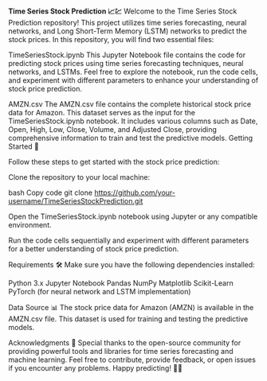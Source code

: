
**Time Series Stock Prediction 📈💹**
Welcome to the Time Series Stock Prediction repository! This project utilizes time series forecasting, neural networks, and Long Short-Term Memory (LSTM) networks to predict the stock prices. In this repository, you will find two essential files:

TimeSeriesStock.ipynb
This Jupyter Notebook file contains the code for predicting stock prices using time series forecasting techniques, neural networks, and LSTMs. Feel free to explore the notebook, run the code cells, and experiment with different parameters to enhance your understanding of stock price prediction.

AMZN.csv
The AMZN.csv file contains the complete historical stock price data for Amazon. This dataset serves as the input for the TimeSeriesStock.ipynb notebook. It includes various columns such as Date, Open, High, Low, Close, Volume, and Adjusted Close, providing comprehensive information to train and test the predictive models.
Getting Started 🚀

Follow these steps to get started with the stock price prediction:

Clone the repository to your local machine:

bash
Copy code
git clone https://github.com/your-username/TimeSeriesStockPrediction.git

Open the TimeSeriesStock.ipynb notebook using Jupyter or any compatible environment.

Run the code cells sequentially and experiment with different parameters for a better understanding of stock price prediction.

Requirements 🛠️
Make sure you have the following dependencies installed:

Python 3.x
Jupyter Notebook
Pandas
NumPy
Matplotlib
Scikit-Learn
PyTorch (for neural network and LSTM implementation)

Data Source 📊
The stock price data for Amazon (AMZN) is available in the AMZN.csv file. This dataset is used for training and testing the predictive models.

Acknowledgments 🙌
Special thanks to the open-source community for providing powerful tools and libraries for time series forecasting and machine learning.
Feel free to contribute, provide feedback, or open issues if you encounter any problems. Happy predicting! 🚀✨
